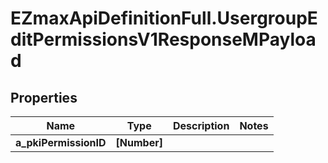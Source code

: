 # EZmaxApiDefinitionFull.UsergroupEditPermissionsV1ResponseMPayload

## Properties

Name | Type | Description | Notes
------------ | ------------- | ------------- | -------------
**a_pkiPermissionID** | **[Number]** |  | 


